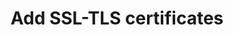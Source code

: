 ---
title: "Add SSL-TLS certificates"
weight: 400
url: /nginxaas/azure/getting-started/ssl-tls-certificates/
menu:
  docs:
    parent: NGINXaaS for Azure
---
